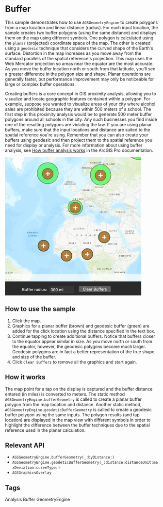 # Buffer

This sample demonstrates how to use `AGSGeometryEngine` to create polygons from a map location and linear distance (radius). For each input location, the sample creates two buffer polygons (using the same distance) and displays them on the map using different symbols. One polygon is calculated using the `planar` (projected) coordinate space of the map. The other is created using a `geodesic` technique that considers the curved shape of the Earth's surface. Distortion in the map increases as you move away from the standard parallels of the spatial reference's projection. This map uses the Web Mercator projection so areas near the equator are the most accurate. As you move the buffer location north or south from that latitude, you'll see a greater difference in the polygon size and shape. Planar operations are generally faster, but performance improvement may only be noticeable for large or complex buffer operations.

Creating buffers is a core concept in GIS proximity analysis, allowing you to visualize and locate geographic features contained within a polygon. For example, suppose you wanted to visualize areas of your city where alcohol sales are prohibited because they are within 500 meters of a school. The first step in this proximity analysis would be to generate 500 meter buffer polygons around all schools in the city. Any such businesses you find inside one of the resulting polygons are violating the law. If you are using planar buffers, make sure that the input locations and distance are suited to the spatial reference you're using. Remember that you can also create your buffers using geodesic and then project them to the spatial reference you need for display or analysis. For more information about using buffer analysis, see [How buffer analysis works](https://pro.arcgis.com/en/pro-app/tool-reference/analysis/how-buffer-analysis-works.htm) in the ArcGIS Pro documentation.  

![](image1.png)

## How to use the sample
1. Click the map.    
2. Graphics for a planar buffer (brown) and geodesic buffer (green) are added for the click location using the distance specified in the text box.
3. Continue tapping to create additional buffers. Notice that buffers closer to the equator appear similar in size. As you move north or south from the equator, however, the geodesic polygons become much larger. Geodesic polygons are in fact a better representation of the true shape and size of the buffer.   
4. Click `Clear Buffers` to remove all the graphics and start again.

## How it works
The map point for a tap on the display is captured and the buffer distance entered (in miles) is converted to meters. The static method `AGSGeometryEngine.bufferGeometry` is called to create a planar buffer polygon from the map location and distance. Another static method, `AGSGeometryEngine.geodeticBufferGeometry` is called to create a geodesic buffer polygon using the same inputs. The polygon results (and tap location) are displayed in the map view with different symbols in order to highlight the difference between the buffer techniques due to the spatial reference used in the planar calculation.

## Relevant API
* `AGSGeometryEngine.bufferGeometry(_:byDistance:)`
* `AGSGeometryEngine.geodeticBufferGeometry(_:distance:distanceUnit:maxDeviation:curveType:)`
* `AGSGraphicsOverlay`

## Tags
Analysis
Buffer
GeometryEngine